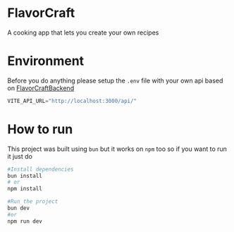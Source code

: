 # FlavorCraft
A cooking app that lets you create your own recipes

# Environment
Before you do anything please setup the `.env` file with your own api based on [FlavorCraftBackend](https://github.com/jnunez2301/FlavorCraftBackend)

```javascript
VITE_API_URL="http://localhost:3000/api/"
```
# How to run

This project was built using `bun` but it works on `npm` too so if you want to run it just do 

```bash
#Install dependencies
bun install
# or
npm install

#Run the project
bun dev 
#or
npm run dev
```


